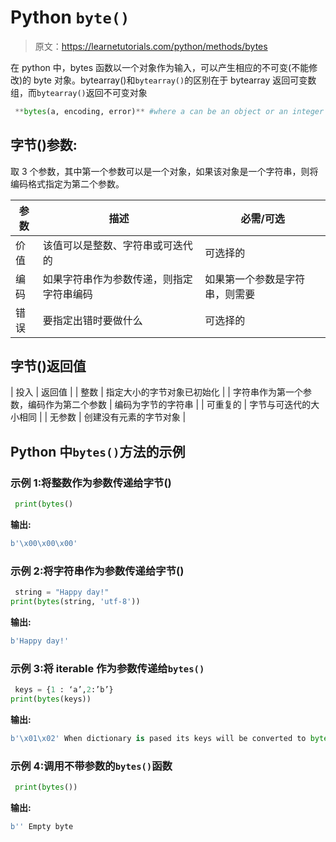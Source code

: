 # Python `byte()`

> 原文：<https://learnetutorials.com/python/methods/bytes>

在 python 中，bytes 函数以一个对象作为输入，可以产生相应的不可变(不能修改)的 byte 对象。bytearray()和`bytearray()`的区别在于 bytearray 返回可变数组，而`bytearray()`返回不可变对象

```py
 **bytes(a, encoding, error)** #where a can be an object or an integer Parameters

```

## 字节()参数:

取 3 个参数，其中第一个参数可以是一个对象，如果该对象是一个字符串，则将编码格式指定为第二个参数。

| 参数 | 描述 | 必需/可选 |
| --- | --- | --- |
| 价值 | 该值可以是整数、字符串或可迭代的 | 可选择的 |
| 编码 | 如果字符串作为参数传递，则指定字符串编码 | 如果第一个参数是字符串，则需要 |
| 错误 | 要指定出错时要做什么 | 可选择的 |

## 字节()返回值

| 投入 | 返回值 |
| 整数 | 指定大小的字节对象已初始化 |
| 字符串作为第一个参数，编码作为第二个参数 | 编码为字节的字符串 |
| 可重复的 | 字节与可迭代的大小相同 |
| 无参数 | 创建没有元素的字节对象 |

## Python 中`bytes()`方法的示例

### 示例 1:将整数作为参数传递给字节()

```py
 print(bytes() 

```

**输出:**

```py
b'\x00\x00\x00' 
```

### 示例 2:将字符串作为参数传递给字节()

```py
 string = "Happy day!" 
print(bytes(string, 'utf-8')) 

```

**输出:**

```py
b'Happy day!' 
```

### 示例 3:将 iterable 作为参数传递给`bytes()`

```py
 keys = {1 : ‘a’,2:’b’}
print(bytes(keys)) 

```

**输出:**

```py
b'\x01\x02' When dictionary is pased its keys will be converted to bytearray 

```

### 示例 4:调用不带参数的`bytes()`函数

```py
 print(bytes()) 

```

**输出:**

```py
b'' Empty byte
```